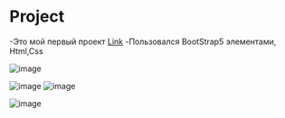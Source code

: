# Project

-Это мой первый проект [Link](https://keeniii.github.io/Project/) -Пользовался BootStrap5 элементами, Html,Css

![image](https://github.com/keeniii/Project/assets/118194242/623460e9-74b0-4648-b301-d550b4a438ed)

![image](https://github.com/keeniii/Project/assets/118194242/a34f2e28-ab88-40a6-b5eb-bc708240caf3)
![image](https://github.com/keeniii/Project/assets/118194242/f47b9980-700b-4361-8e08-e8a795d83bc0)


![image](https://github.com/keeniii/Project/assets/118194242/498bc2e8-c188-408e-8515-bd22b42680d2)
